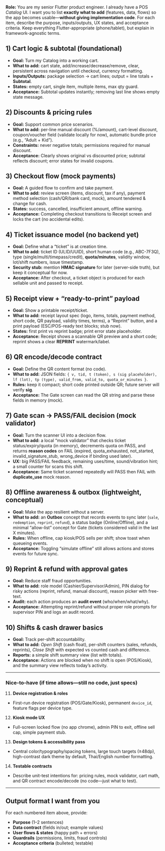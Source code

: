 **Role:** You are my senior Flutter product engineer. I already have a POS *Catalog* UI. I want you to list **exactly what to add** (features, data, flows) so the app becomes usable—**without giving implementation code**. For each item, describe the purpose, inputs/outputs, UX states, and acceptance criteria. Keep everything Flutter-appropriate (phone/tablet), but explain in framework-agnostic terms.

## 1) Cart logic & subtotal (foundational)

* **Goal:** Turn my Catalog into a working cart.
* **What to add:** cart state, add/increase/decrease/remove, clear, persistent across navigation until checkout, currency formatting.
* **Inputs/Outputs:** package selection → cart lines; output = line totals + **Subtotal**.
* **States:** empty cart, single item, multiple items, max qty guard.
* **Acceptance:** Subtotal updates instantly; removing last line shows empty state message.

## 2) Discounts & pricing rules

* **Goal:** Support common price scenarios.
* **What to add:** per-line manual discount (%/amount), cart-level discount, coupon/voucher field (validate locally for now), automatic bundle price (e.g., “Adult + Kid”).
* **Constraints:** never negative totals; permissions required for manual discount.
* **Acceptance:** Clearly shows original vs discounted price; subtotal reflects discount; error states for invalid coupons.

## 3) Checkout flow (mock payments)

* **Goal:** A guided flow to confirm and take payment.
* **What to add:** review screen (items, discount, tax if any), payment method selection (cash/QR/bank card, mock), amount tendered & change for cash.
* **States:** success, cancelled, insufficient amount, offline warning.
* **Acceptance:** Completing checkout transitions to Receipt screen and locks the cart (no accidental edits).

## 4) Ticket issuance model (no backend yet)

* **Goal:** Define what a “ticket” is at creation time.
* **What to add:** ticket ID (ULID/UUID), short human code (e.g., ABC-7F3Q), type (single/multi/timepass/credit), **quota/minutes**, validity window, lot/shift numbers, issue timestamp.
* **Security stub:** mention **HMAC signature** for later (server-side truth), but keep it conceptual for now.
* **Acceptance:** After checkout, a ticket object is produced for each sellable unit and passed to receipt.

## 5) Receipt view + “ready-to-print” payload

* **Goal:** Show a printable receipt/ticket.
* **What to add:** receipt layout spec (logo, items, totals, payment method, short code, QR payload, validity times, terms), a “Reprint” button, and a print payload (ESC/POS-ready text blocks; stub now).
* **States:** first print vs reprint badge; print error state placeholder.
* **Acceptance:** Receipt shows a scannable QR preview and a short code; reprint shows a clear **REPRINT** watermark/label.

## 6) QR encode/decode contract

* **Goal:** Define the QR content format (no code).
* **What to add:** JSON fields: `{ v, tid, t (token), s (sig placeholder), lf (lot), tp (type), valid_from, valid_to, quota_or_minutes }`.
* **Rules:** keep it compact; short code printed outside QR; future server will verify **sig**.
* **Acceptance:** The Gate screen can read the QR string and parse these fields in memory (mock).

## 7) Gate scan → PASS/FAIL decision (mock validator)

* **Goal:** Turn the scanner UI into a decision flow.
* **What to add:** a local “mock validator” that checks ticket status/expiry/quota (in memory), decrements quota on PASS, and returns **reason codes** on FAIL (expired, quota\_exhausted, not\_started, invalid\_signature\_stub, wrong\_device if binding used later).
* **UX:** big PASS/FAIL feedback, remaining uses/time, sound/vibration hint; a small counter for scans this shift.
* **Acceptance:** Same ticket scanned repeatedly will PASS then FAIL with **duplicate\_use** mock reason.

## 8) Offline awareness & outbox (lightweight, conceptual)

* **Goal:** Make the app resilient without a server.
* **What to add:** an **Outbox** concept that records events to sync later (`sale`, `redemption`, `reprint`, `refund`), a status badge (Online/Offline), and a minimal “allow-list” concept for Gate (tickets considered valid in the last X minutes).
* **Rules:** When offline, cap kiosk/POS sells per shift; show toast when queueing events.
* **Acceptance:** Toggling “simulate offline” still allows actions and stores events for future sync.

## 9) Reprint & refund with approval gates

* **Goal:** Reduce staff fraud opportunities.
* **What to add:** role model (Cashier/Supervisor/Admin), PIN dialog for risky actions (reprint, refund, manual discount), reason picker with free-text.
* **Audit:** each action produces an **audit event** (who/when/what/why).
* **Acceptance:** Attempting reprint/refund without proper role prompts for supervisor PIN and logs an audit record.

## 10) Shifts & cash drawer basics

* **Goal:** Track per-shift accountability.
* **What to add:** *Open Shift* (cash float), per-shift counters (sales, refunds, reprints), *Close Shift* with expected vs counted cash and difference.
* **Reports:** a simple shift summary view (list with totals).
* **Acceptance:** Actions are blocked when no shift is open (POS/Kiosk), and the summary view reflects today’s activity.

---

### Nice-to-have (if time allows—still no code, just specs)

11. **Device registration & roles**

* First-run device registration (POS/Gate/Kiosk), permanent `device_id`, feature flags per device type.

12. **Kiosk mode UX**

* Full-screen locked flow (no app chrome), admin PIN to exit, offline sell cap, simple payment stub.

13. **Design tokens & accessibility pass**

* Central color/typography/spacing tokens, large touch targets (≥48dp), high-contrast dark theme by default, Thai/English number formatting.

14. **Testable contracts**

* Describe unit-test intentions for: pricing rules, mock validator, cart math, and QR contract encode/decode (no code—just what to test).

---

## Output format I want from you

For each numbered item above, provide:

* **Purpose** (1–2 sentences)
* **Data contract** (fields in/out; example values)
* **User flows & states** (happy path + errors)
* **Guardrails** (permissions, limits, fraud controls)
* **Acceptance criteria** (bulleted; testable)